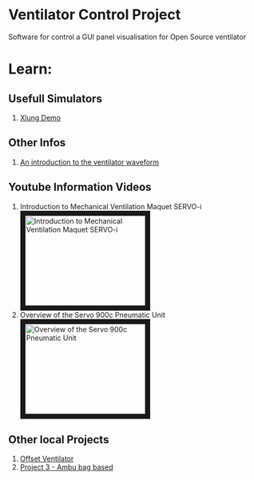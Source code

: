 # Ventilator Control Project

Software for control a GUI  panel visualisation  for Open Source ventilator

# Learn:
## Usefull Simulators
1. [Xlung Demo](https://simulation.xlung.net/xlung/demo)

## Other Infos
1. [An introduction to the ventilator waveform](https://derangedphysiology.com/main/cicm-primary-exam/required-reading/respiratory-system/Chapter%20551/introduction-ventilator-waveform)

## Youtube Information Videos
1. Introduction to Mechanical Ventilation Maquet SERVO-i
<a href="http://www.youtube.com/watch?feature=player_embedded&v=6JFHiiEkjlk
" target="_blank"><img src="http://img.youtube.com/vi/6JFHiiEkjlk/0.jpg"
alt="Introduction to Mechanical Ventilation Maquet SERVO-i" width="240" height="180" border="10" /></a>
2. Overview of the Servo 900c Pneumatic Unit
<a href="http://www.youtube.com/watch?feature=player_embedded&v=gnWi2_8Y8DQ
" target="_blank"><img src="http://img.youtube.com/vi/gnWi2_8Y8DQ/0.jpg"
alt="Overview of the Servo 900c Pneumatic Unit" width="240" height="180" border="10" /></a>

## Other local Projects
1. [Offset Ventilator](https://docs.google.com/document/d/1ly9UT5F0uIXBLi50U1m13eHRYHaN_rhwDnVimA0W1iI)
2. [Project 3 - Ambu bag based](https://www.dropbox.com/home/Mechanics/Project%203%20-%20Ambu%20bag%20based%20-%20on%20hold)
